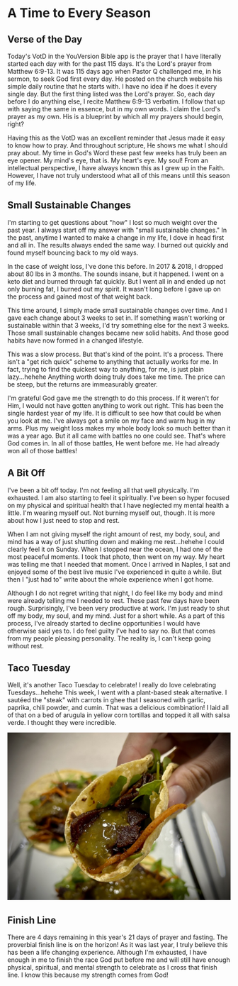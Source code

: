# A Time to Every Season

## Verse of the Day

Today's VotD in the YouVersion Bible app is the prayer that I have literally started each day with for the past 115 days. It's the Lord's prayer from Matthew 6:9-13. It was 115 days ago when Pastor Q challenged me, in his sermon, to seek God first every day. He posted on the church website his simple daily routine that he starts with. I have no idea if he does it every single day. But the first thing listed was the Lord's prayer. So, each day before I do anything else, I recite Matthew 6:9-13 verbatim. I follow that up with saying the same in essence, but in my own words. I claim the Lord's prayer as my own. His is a blueprint by which all my prayers should begin, right?

Having this as the VotD was an excellent reminder that Jesus made it easy to know how to pray. And throughout scripture, He shows me what I should pray about. My time in God's Word these past few weeks has truly been an eye opener. My mind's eye, that is. My heart's eye. My soul! From an intellectual perspective, I have always known this as I grew up in the Faith. However, I have not truly understood what all of this means until this season of my life.

## Small Sustainable Changes

I'm starting to get questions about "how" I lost so much weight over the past year. I always start off my answer with "small sustainable changes." In the past, anytime I wanted to make a change in my life, I dove in head first and all in. The results always ended the same way. I burned out quickly and found myself bouncing back to my old ways.

In the case of weight loss, I've done this before. In 2017 & 2018, I dropped about 80 lbs in 3 months. The sounds insane, but it happened. I went on a keto diet and burned through fat quickly. But I went all in and ended up not only burning fat, I burned out my spirit. It wasn't long before I gave up on the process and gained most of that weight back.

This time around, I simply made small sustainable changes over time. And I gave each change about 3 weeks to set in. If something wasn't working or sustainable within that 3 weeks, I'd try something else for the next 3 weeks. Those small sustainable changes became new solid habits. And those good habits have now formed in a changed lifestyle.

This was a slow process. But that's kind of the point. It's a process. There isn't a "get rich quick" scheme to anything that actually works for me. In fact, trying to find the quickest way to anything, for me, is just plain lazy...hehehe Anything worth doing truly does take me time. The price can be steep, but the returns are immeasurably greater.

I'm grateful God gave me the strength to do this process. If it weren't for Him, I would not have gotten anything to work out right. This has been the single hardest year of my life. It is difficult to see how that could be when you look at me. I've always got a smile on my face and warm hug in my arms. Plus my weight loss makes my whole body look so much better than it was a year ago. But it all came with battles no one could see. That's where God comes in. In all of those battles, He went before me. He had already won all of those battles!

## A Bit Off

I've been a bit off today. I'm not feeling all that well physically. I'm exhausted. I am also starting to feel it spiritually. I've been so hyper focused on my physical and spiritual health that I have neglected my mental health a little. I'm wearing myself out. Not burning myself out, though. It is more about how I just need to stop and rest.

When I am not giving myself the right amount of rest, my body, soul, and mind has a way of just shutting down and making me rest...hehehe I could clearly feel it on Sunday. When I stopped near the ocean, I had one of the most peaceful moments. I took that photo, then went on my way. My heart was telling me that I needed that moment. Once I arrived in Naples, I sat and enjoyed some of the best live music I've experienced in quite a while. But then I "just had to" write about the whole experience when I got home.

Although I do not regret writing that night, I do feel like my body and mind were already telling me I needed to rest. These past few days have been rough. Surprisingly, I've been very productive at work. I'm just ready to shut off my body, my soul, and my mind. Just for a short while. As a part of this process, I've already started to decline opportunities I would have otherwise said yes to. I do feel guilty I've had to say no. But that comes from my people pleasing personality. The reality is, I can't keep going without rest.

## Taco Tuesday

Well, it's another Taco Tuesday to celebrate! I really do love celebrating Tuesdays...hehehe This week, I went with a plant-based steak alternative. I sautéed the "steak" with carrots in ghee that I seasoned with garlic, paprika, chili powder, and cumin. That was a delicious combination! I laid all of that on a bed of arugula in yellow corn tortillas and topped it all with salsa verde. I thought they were incredible.

![Close up of a plant-based "steak" taco in hand](./img/IMG_2072.jpeg)

## Finish Line

There are 4 days remaining in this year's 21 days of prayer and fasting. The proverbial finish line is on the horizon! As it was last year, I truly believe this has been a life changing experience. Although I'm exhausted, I have enough in me to finish the race God put before me and will still have enough physical, spiritual, and mental strength to celebrate as I cross that finish line. I know this because my strength comes from God!
